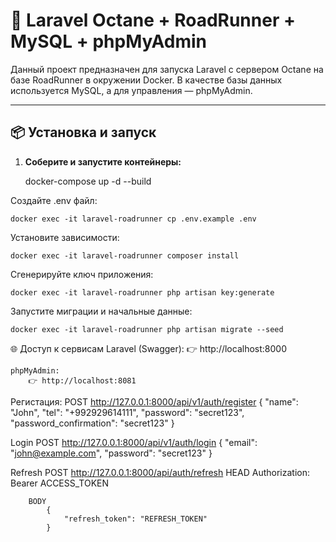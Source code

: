 # 🚀 Laravel Octane + RoadRunner + MySQL + phpMyAdmin

Данный проект предназначен для запуска Laravel с сервером Octane на базе RoadRunner в окружении Docker. В качестве базы данных используется MySQL, а для управления — phpMyAdmin.

---

## 📦 Установка и запуск

1. **Соберите и запустите контейнеры:**

   docker-compose up -d --build

Создайте .env файл:

    docker exec -it laravel-roadrunner cp .env.example .env
    
Установите зависимости:

    docker exec -it laravel-roadrunner composer install

Сгенерируйте ключ приложения:

    docker exec -it laravel-roadrunner php artisan key:generate

Запустите миграции и начальные данные:

    docker exec -it laravel-roadrunner php artisan migrate --seed

🌐 Доступ к сервисам
    Laravel (Swagger):
        👉 http://localhost:8000

    phpMyAdmin:
        👉 http://localhost:8081

Регистация:
    POST http://127.0.0.1:8000/api/v1/auth/register
        {
            "name": "John",
            "tel": "+992929614111",
            "password": "secret123",
            "password_confirmation": "secret123"
        }

Login
    POST http://127.0.0.1:8000/api/v1/auth/login
        {
            "email": "john@example.com",
            "password": "secret123"
        }

Refresh
    POST http://127.0.0.1:8000/api/auth/refresh
        HEAD
            Authorization: Bearer ACCESS_TOKEN

        BODY
            {
                "refresh_token": "REFRESH_TOKEN"
            }